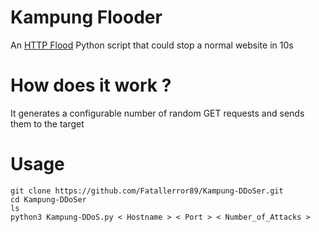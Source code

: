 # Kampung Flooder
An [HTTP Flood](https://en.m.wikipedia.org/wiki/HTTP_Flood) Python script that could stop a normal website in 10s

# How does it work ?
It generates a configurable number of random GET requests and sends them to the target

# Usage

```
git clone https://github.com/Fatallerror89/Kampung-DDoSer.git
cd Kampung-DDoSer
ls
python3 Kampung-DDoS.py < Hostname > < Port > < Number_of_Attacks >
```
